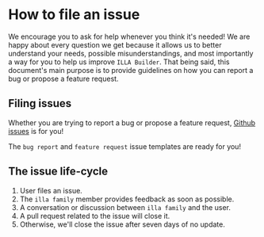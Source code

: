 # How to file an issue

We encourage you to ask for help whenever you think it's needed! We are happy about every question we get because it allows us to better understand your needs, possible misunderstandings, and most importantly a way for you to help us improve `ILLA Builder`. That being said, this document's main purpose is to provide guidelines on how you can report a bug or propose a feature request.

## Filing issues

Whether you are trying to report a bug or propose a feature request, [Github issues](https://github.com/illa-family/illa/issues) is for you!

The `bug report` and `feature request` issue templates are ready for you!

## The issue life-cycle

1. User files an issue.
2. The `illa family` member provides feedback as soon as possible.
3. A conversation or discussion between `illa family` and the user.
4. A pull request related to the issue will close it.
5. Otherwise, we'll close the issue after seven days of no update.
